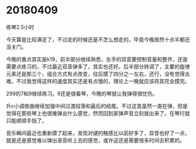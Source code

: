 # 20180409

练琴2.5小时

今天算是比较满足了，不过走的时候还是不怎么想走的，毕竟今晚居然十点半都还没关门。

今晚的重点其实是k19，前半部分继续熟悉，左手的双音要控制音量和整齐，还是需要点练习的，不过最近双音弹多了，其实也还好。后半部分转调了，主要的旋律元素还是那三个，组合方式有点改变，往后摸了四分之一左右，还行，没有觉得太难。不过我觉得这样的速度其实还是有点慢的，理论上一晚就应该将其完全摸完。

299的7和9继续练习。9还是很看琴，今晚的琴就让我弹得很忧伤。

升c小调夜曲继续加强中间过渡段落和最后的结尾。不过这首虽然一直在弹，但是觉得在那些琴上也很难弹出什么感觉，然而回到家弹声音立刻就出来了。在琴行就只能顺顺手指了。

音乐瞬间最近也重新摸了起来，发现对键的触感比以前好多了，双音也好了一点，就是还是感觉难以弹出录音听上去的感觉，或许这还是需要很多时间去积累的。
